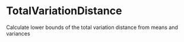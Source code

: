 # TotalVariationDistance
Calculate lower bounds of the total variation distance from means and variances 
